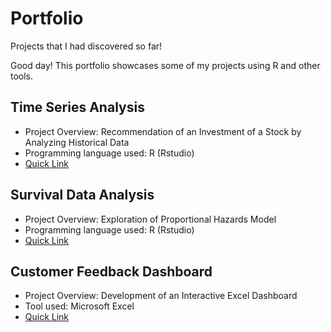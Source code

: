 # Portfolio

Projects that I had discovered so far! 

Good day! 
This portfolio showcases some of my projects using R and other tools. 

## Time Series Analysis 
- Project Overview: Recommendation of an Investment of a Stock by Analyzing Historical Data
- Programming language used: R (Rstudio)
- [Quick Link](Time-Series-Analysis/README.md#time-series-analysis)  

## Survival Data Analysis 
- Project Overview: Exploration of Proportional Hazards Model 
- Programming language used: R (Rstudio)
- [Quick Link](Survival-Data-Analysis/README.md#survival-data-analysis)  

## Customer Feedback Dashboard 
- Project Overview: Development of an Interactive Excel Dashboard
- Tool used: Microsoft Excel
- [Quick Link](Customer-Feedback-Dashboard/README.md#customer-feedback-dashboard)

